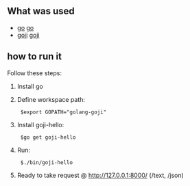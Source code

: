 ## What was used
* [go] [go]
* [goji] [goji]

## how to run it

Follow these steps:

1. Install go
2. Define workspace path:

		$export GOPATH="golang-goji"

3. Install goji-hello:

		$go get goji-hello

3. Run:

		$./bin/goji-hello

4. Ready to take request @ http://127.0.0.1:8000/ (/text, /json)

[go]: http://golang.org/
[goji]: https://goji.io/